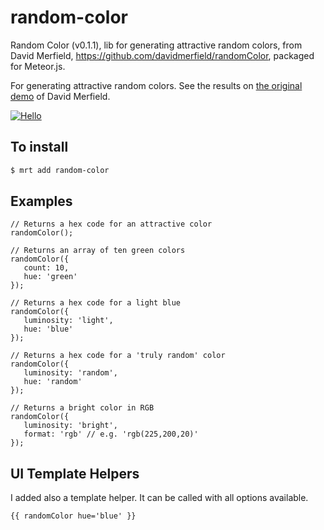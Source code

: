 random-color
======================

Random Color (v0.1.1), lib for generating attractive random colors, from David Merfield, https://github.com/davidmerfield/randomColor, packaged for Meteor.js.

For generating attractive random colors. See the results on [the original demo](http://llllll.li/randomColor/) of David Merfield.

[![Hello](http://llllll.li/randomColor/repobg.png)](http://llllll.li/randomColor)

To install
----------

```sh
$ mrt add random-color
```

Examples
------

```
// Returns a hex code for an attractive color
randomColor();

// Returns an array of ten green colors
randomColor({
   count: 10,
   hue: 'green'
});

// Returns a hex code for a light blue
randomColor({
   luminosity: 'light',
   hue: 'blue'
});

// Returns a hex code for a 'truly random' color
randomColor({
   luminosity: 'random',
   hue: 'random'
});

// Returns a bright color in RGB
randomColor({
   luminosity: 'bright',
   format: 'rgb' // e.g. 'rgb(225,200,20)'
});
```

UI Template Helpers
------

I added also a template helper. It can be called with all options available.

```
{{ randomColor hue='blue' }}
```